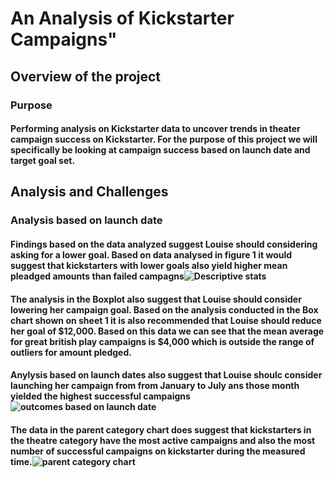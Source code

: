 # An Analysis of Kickstarter Campaigns"
## Overview of the project
### Purpose
#### Performing analysis on Kickstarter data to uncover trends in theater campaign success on Kickstarter. For the purpose of this project we will specifically be looking at campaign success based on launch date and target goal set.
## Analysis and Challenges
### Analysis based on launch date
#### Findings based on the data analyzed suggest Louise should considering asking for a lower goal. Based on data analysed in figure 1 it would suggest that kickstarters with lower goals also yield higher mean pleadged amounts than failed campagns![Descriptive stats](https://user-images.githubusercontent.com/99226892/154222603-51e06522-adc1-4544-85b7-12e4a7066781.png)
 #### The analysis in the Boxplot also suggest that Louise should consider lowering her campaign goal. Based on the analysis conducted in the Box chart shown on sheet 1 it is also recommended that Louise should reduce her goal of $12,000. Based on this data we can see that the mean average for great british play campaigns is $4,000 which is outside the range of outliers for amount pledged.
#### Anylysis based on launch dates also suggest that Louise shoulc consider launching her campaign from from January to July ans those month yielded the highest successful campaigns![outcomes based on launch date](https://user-images.githubusercontent.com/99226892/154221318-092f3ddd-e4b4-4a29-905a-b05805f78ed3.png)
#### The data in the parent category chart does suggest that kickstarters in the theatre category have the most active campaigns and also the most number of successful campaigns on kickstarter during the measured time.![parent category chart](https://user-images.githubusercontent.com/99226892/154223208-64f5f865-c704-4c4b-8b90-83d061b3e165.png)
